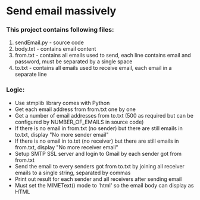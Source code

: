 # Send email massively
### This project contains following files:
1. sendEmail.py - source code
2. body.txt - contains email content
3. from.txt - contains all emails used to send, each line contains email and password, must be separated by a single space
4. to.txt - contains all emails used to receive email, each email in a separate line

### Logic:

- Use stmplib library comes with Python
- Get each email address from from.txt one by one
- Get a number of email addresses from to.txt (500 as required but can be configured by NUMBER_OF_EMAILS in source code)
- If there is no email in from.txt (no sender) but there are still emails in to.txt, display "No more sender email"
- If there is no email in to.txt (no receiver) but there are still emails in from.txt, display "No more receiver email"
- Setup SMTP SSL server and login to Gmail by each sender got from from.txt
- Send the email to every senders got from to.txt by joining all receiver emails to a single string, separated by commas
- Print out result for each sender and all receivers after sending email
- Must set the MIMEText() mode to 'html' so the email body can display as HTML 